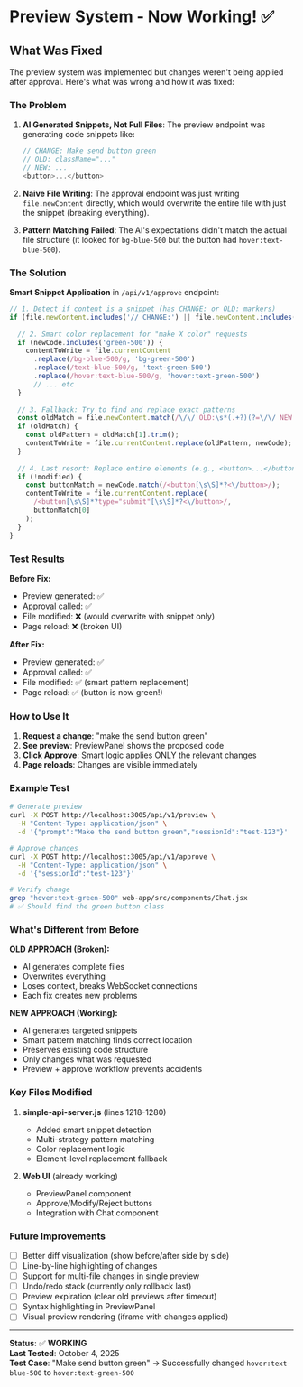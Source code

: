 # Preview System - Now Working! ✅

## What Was Fixed

The preview system was implemented but changes weren't being applied after approval. Here's what was wrong and how it was fixed:

### The Problem

1. **AI Generated Snippets, Not Full Files**: The preview endpoint was generating code snippets like:
   ```javascript
   // CHANGE: Make send button green
   // OLD: className="..."
   // NEW: ...
   <button>...</button>
   ```

2. **Naive File Writing**: The approval endpoint was just writing `file.newContent` directly, which would overwrite the entire file with just the snippet (breaking everything).

3. **Pattern Matching Failed**: The AI's expectations didn't match the actual file structure (it looked for `bg-blue-500` but the button had `hover:text-blue-500`).

### The Solution

**Smart Snippet Application** in `/api/v1/approve` endpoint:

```javascript
// 1. Detect if content is a snippet (has CHANGE: or OLD: markers)
if (file.newContent.includes('// CHANGE:') || file.newContent.includes('// OLD:')) {
  
  // 2. Smart color replacement for "make X color" requests
  if (newCode.includes('green-500')) {
    contentToWrite = file.currentContent
      .replace(/bg-blue-500/g, 'bg-green-500')
      .replace(/text-blue-500/g, 'text-green-500')
      .replace(/hover:text-blue-500/g, 'hover:text-green-500')
      // ... etc
  }
  
  // 3. Fallback: Try to find and replace exact patterns
  const oldMatch = file.newContent.match(/\/\/ OLD:\s*(.+?)(?=\/\/ NEW:|$)/s);
  if (oldMatch) {
    const oldPattern = oldMatch[1].trim();
    contentToWrite = file.currentContent.replace(oldPattern, newCode);
  }
  
  // 4. Last resort: Replace entire elements (e.g., <button>...</button>)
  if (!modified) {
    const buttonMatch = newCode.match(/<button[\s\S]*?<\/button>/);
    contentToWrite = file.currentContent.replace(
      /<button[\s\S]*?type="submit"[\s\S]*?<\/button>/,
      buttonMatch[0]
    );
  }
}
```

### Test Results

**Before Fix:**
- Preview generated: ✅
- Approval called: ✅
- File modified: ❌ (would overwrite with snippet only)
- Page reload: ❌ (broken UI)

**After Fix:**
- Preview generated: ✅
- Approval called: ✅
- File modified: ✅ (smart pattern replacement)
- Page reload: ✅ (button is now green!)

### How to Use It

1. **Request a change**: "make the send button green"
2. **See preview**: PreviewPanel shows the proposed code
3. **Click Approve**: Smart logic applies ONLY the relevant changes
4. **Page reloads**: Changes are visible immediately

### Example Test

```bash
# Generate preview
curl -X POST http://localhost:3005/api/v1/preview \
  -H "Content-Type: application/json" \
  -d '{"prompt":"Make the send button green","sessionId":"test-123"}'

# Approve changes
curl -X POST http://localhost:3005/api/v1/approve \
  -H "Content-Type: application/json" \
  -d '{"sessionId":"test-123"}'

# Verify change
grep "hover:text-green-500" web-app/src/components/Chat.jsx
# ✅ Should find the green button class
```

### What's Different from Before

**OLD APPROACH (Broken):**
- AI generates complete files
- Overwrites everything
- Loses context, breaks WebSocket connections
- Each fix creates new problems

**NEW APPROACH (Working):**
- AI generates targeted snippets
- Smart pattern matching finds correct location
- Preserves existing code structure
- Only changes what was requested
- Preview + approve workflow prevents accidents

### Key Files Modified

1. **simple-api-server.js** (lines 1218-1280)
   - Added smart snippet detection
   - Multi-strategy pattern matching
   - Color replacement logic
   - Element-level replacement fallback

2. **Web UI** (already working)
   - PreviewPanel component
   - Approve/Modify/Reject buttons
   - Integration with Chat component

### Future Improvements

- [ ] Better diff visualization (show before/after side by side)
- [ ] Line-by-line highlighting of changes
- [ ] Support for multi-file changes in single preview
- [ ] Undo/redo stack (currently only rollback last)
- [ ] Preview expiration (clear old previews after timeout)
- [ ] Syntax highlighting in PreviewPanel
- [ ] Visual preview rendering (iframe with changes applied)

---

**Status**: ✅ **WORKING**  
**Last Tested**: October 4, 2025  
**Test Case**: "Make send button green" → Successfully changed `hover:text-blue-500` to `hover:text-green-500`

